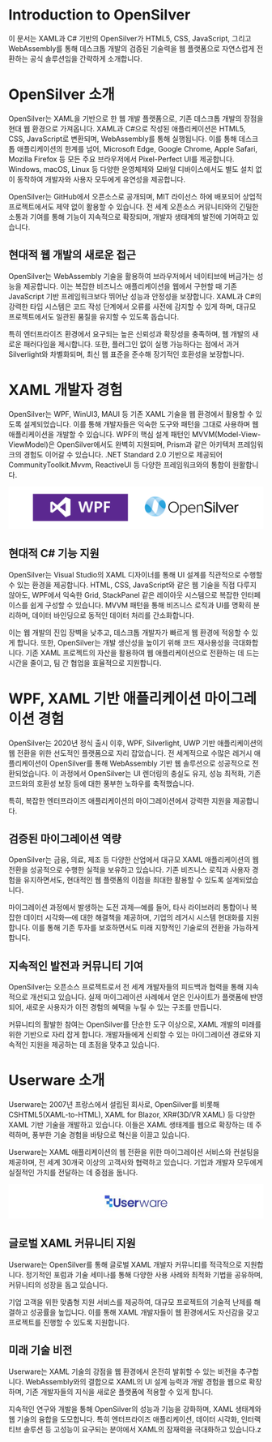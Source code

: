 # Introduction to OpenSilver  
이 문서는 XAML과 C# 기반의 OpenSilver가 HTML5, CSS, JavaScript, 그리고 WebAssembly를 통해 데스크톱 개발의 검증된 기술력을 웹 플랫폼으로 자연스럽게 전환하는 공식 솔루션임을 간략하게 소개합니다.

# OpenSilver 소개  
OpenSilver는 XAML을 기반으로 한 웹 개발 플랫폼으로, 기존 데스크톱 개발의 장점을 현대 웹 환경으로 가져옵니다. XAML과 C#으로 작성된 애플리케이션은 HTML5, CSS, JavaScript로 변환되며, WebAssembly를 통해 실행됩니다. 이를 통해 데스크톱 애플리케이션의 한계를 넘어, Microsoft Edge, Google Chrome, Apple Safari, Mozilla Firefox 등 모든 주요 브라우저에서 Pixel-Perfect UI를 제공합니다. Windows, macOS, Linux 등 다양한 운영체제와 모바일 디바이스에서도 별도 설치 없이 동작하여 개발자와 사용자 모두에게 유연성을 제공합니다.  

OpenSilver는 GitHub에서 오픈소스로 공개되며, MIT 라이선스 하에 배포되어 상업적 프로젝트에서도 제약 없이 활용할 수 있습니다. 전 세계 오픈소스 커뮤니티와의 긴밀한 소통과 기여를 통해 기능이 지속적으로 확장되며, 개발자 생태계의 발전에 기여하고 있습니다.

## 현대적 웹 개발의 새로운 접근  
OpenSilver는 WebAssembly 기술을 활용하여 브라우저에서 네이티브에 버금가는 성능을 제공합니다. 이는 복잡한 비즈니스 애플리케이션을 웹에서 구현할 때 기존 JavaScript 기반 프레임워크보다 뛰어난 성능과 안정성을 보장합니다. XAML과 C#의 강력한 타입 시스템은 코드 작성 단계에서 오류를 사전에 감지할 수 있게 하며, 대규모 프로젝트에서도 일관된 품질을 유지할 수 있도록 돕습니다.  

특히 엔터프라이즈 환경에서 요구되는 높은 신뢰성과 확장성을 충족하며, 웹 개발의 새로운 패러다임을 제시합니다. 또한, 플러그인 없이 실행 가능하다는 점에서 과거 Silverlight와 차별화되며, 최신 웹 표준을 준수해 장기적인 호환성을 보장합니다.

# XAML 개발자 경험  
OpenSilver는 WPF, WinUI3, MAUI 등 기존 XAML 기술을 웹 환경에서 활용할 수 있도록 설계되었습니다. 이를 통해 개발자들은 익숙한 도구와 패턴을 그대로 사용하며 웹 애플리케이션을 개발할 수 있습니다. WPF의 핵심 설계 패턴인 MVVM(Model-View-ViewModel)은 OpenSilver에서도 완벽히 지원되며, Prism과 같은 아키텍처 프레임워크의 경험도 이어갈 수 있습니다. .NET Standard 2.0 기반으로 제공되어 CommunityToolkit.Mvvm, ReactiveUI 등 다양한 프레임워크와의 통합이 원활합니다.  

![image](https://raw.githubusercontent.com/UserwareDocumentation/userware-docs/main/images/5901bcf89ae64ebda5d33ea6b58f5cde.png)

## 현대적 C# 기능 지원  
OpenSilver는 Visual Studio의 XAML 디자이너를 통해 UI 설계를 직관적으로 수행할 수 있는 환경을 제공합니다. HTML, CSS, JavaScript와 같은 웹 기술을 직접 다루지 않아도, WPF에서 익숙한 Grid, StackPanel 같은 레이아웃 시스템으로 복잡한 인터페이스를 쉽게 구성할 수 있습니다. MVVM 패턴을 통해 비즈니스 로직과 UI를 명확히 분리하며, 데이터 바인딩으로 동적인 데이터 처리를 간소화합니다.  

이는 웹 개발의 진입 장벽을 낮추고, 데스크톱 개발자가 빠르게 웹 환경에 적응할 수 있게 합니다. 또한, OpenSilver는 개발 생산성을 높이기 위해 코드 재사용성을 극대화합니다. 기존 XAML 프로젝트의 자산을 활용하여 웹 애플리케이션으로 전환하는 데 드는 시간을 줄이고, 팀 간 협업을 효율적으로 지원합니다.

# WPF, XAML 기반 애플리케이션 마이그레이션 경험  
OpenSilver는 2020년 정식 출시 이후, WPF, Silverlight, UWP 기반 애플리케이션의 웹 전환을 위한 선도적인 플랫폼으로 자리 잡았습니다. 전 세계적으로 수많은 레거시 애플리케이션이 OpenSilver를 통해 WebAssembly 기반 웹 솔루션으로 성공적으로 전환되었습니다. 이 과정에서 OpenSilver는 UI 렌더링의 충실도 유지, 성능 최적화, 기존 코드와의 호환성 보장 등에 대한 풍부한 노하우를 축적했습니다.  

특히, 복잡한 엔터프라이즈 애플리케이션의 마이그레이션에서 강력한 지원을 제공합니다.

## 검증된 마이그레이션 역량  
OpenSilver는 금융, 의료, 제조 등 다양한 산업에서 대규모 XAML 애플리케이션의 웹 전환을 성공적으로 수행한 실적을 보유하고 있습니다. 기존 비즈니스 로직과 사용자 경험을 유지하면서도, 현대적인 웹 플랫폼의 이점을 최대한 활용할 수 있도록 설계되었습니다.  

마이그레이션 과정에서 발생하는 도전 과제—예를 들어, 타사 라이브러리 통합이나 복잡한 데이터 시각화—에 대한 해결책을 제공하며, 기업의 레거시 시스템 현대화를 지원합니다. 이를 통해 기존 투자를 보호하면서도 미래 지향적인 기술로의 전환을 가능하게 합니다.

## 지속적인 발전과 커뮤니티 기여  
OpenSilver는 오픈소스 프로젝트로서 전 세계 개발자들의 피드백과 협력을 통해 지속적으로 개선되고 있습니다. 실제 마이그레이션 사례에서 얻은 인사이트가 플랫폼에 반영되어, 새로운 사용자가 이전 경험의 혜택을 누릴 수 있는 구조를 만듭니다.  

커뮤니티의 활발한 참여는 OpenSilver를 단순한 도구 이상으로, XAML 개발의 미래를 위한 기반으로 자리 잡게 합니다. 개발자들에게 신뢰할 수 있는 마이그레이션 경로와 지속적인 지원을 제공하는 데 초점을 맞추고 있습니다.

# Userware 소개  
Userware는 2007년 프랑스에서 설립된 회사로, OpenSilver를 비롯해 CSHTML5(XAML-to-HTML), XAML for Blazor, XR#(3D/VR XAML) 등 다양한 XAML 기반 기술을 개발하고 있습니다. 이들은 XAML 생태계를 웹으로 확장하는 데 주력하며, 풍부한 기술 경험을 바탕으로 혁신을 이끌고 있습니다.  

Userware는 XAML 애플리케이션의 웹 전환을 위한 마이그레이션 서비스와 컨설팅을 제공하며, 전 세계 30개국 이상의 고객사와 협력하고 있습니다. 기업과 개발자 모두에게 실질적인 가치를 전달하는 데 중점을 둡니다.

![image](https://raw.githubusercontent.com/UserwareDocumentation/userware-docs/main/images/604e50ae32954394983ed41dbee25ab8.png)

## 글로벌 XAML 커뮤니티 지원  
Userware는 OpenSilver를 통해 글로벌 XAML 개발자 커뮤니티를 적극적으로 지원합니다. 정기적인 포럼과 기술 세미나를 통해 다양한 사용 사례와 최적화 기법을 공유하며, 커뮤니티의 성장을 돕고 있습니다.  

기업 고객을 위한 맞춤형 지원 서비스를 제공하여, 대규모 프로젝트의 기술적 난제를 해결하고 성공률을 높입니다. 이를 통해 XAML 개발자들이 웹 환경에서도 자신감을 갖고 프로젝트를 진행할 수 있도록 지원합니다.

## 미래 기술 비전  
Userware는 XAML 기술의 강점을 웹 환경에서 온전히 발휘할 수 있는 비전을 추구합니다. WebAssembly와의 결합으로 XAML의 UI 설계 능력과 개발 경험을 웹으로 확장하며, 기존 개발자들의 지식을 새로운 플랫폼에 적용할 수 있게 합니다.  

지속적인 연구와 개발을 통해 OpenSilver의 성능과 기능을 강화하며, XAML 생태계와 웹 기술의 융합을 도모합니다. 특히 엔터프라이즈 애플리케이션, 데이터 시각화, 인터랙티브 솔루션 등 고성능이 요구되는 분야에서 XAML의 잠재력을 극대화하고 있습니다.z